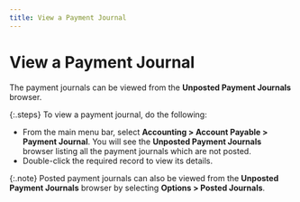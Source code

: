 ```yaml
---
title: View a Payment Journal
---
```


# View a Payment Journal


The payment journals can be viewed from the **Unposted 
 Payment Journals** browser.


{:.steps}
To view a payment journal, do the following:

- From the main  menu bar, select **Accounting &gt; Account 
 Payable &gt; Payment Journal**. You will see the **Unposted 
 Payment Journals** browser listing all the payment journals which  are not posted.
- Double-click  the required record to view its details.



{:.note}
Posted payment journals can also be viewed  from the **Unposted Payment Journals**  browser by selecting **Options &gt; Posted 
 Journals**.
